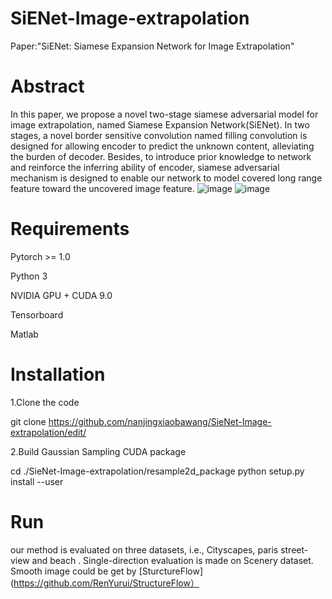 # SiENet-Image-extrapolation
Paper:"SiENet: Siamese Expansion Network for Image Extrapolation"
# Abstract
In this paper, we propose a novel two-stage siamese adversarial model for image extrapolation, named Siamese Expansion Network(SiENet). In two stages, a novel border sensitive convolution named filling convolution is designed for allowing encoder to predict the unknown content, alleviating the burden of decoder. Besides, to introduce prior knowledge to network and reinforce the inferring ability of encoder, siamese adversarial mechanism is designed to enable our network to model covered long range feature toward the uncovered image feature.
 ![image](https://github.com/nanjingxiaobawang/SieNet-Image-extrapolation/blob/master/results.png)
 ![image](https://github.com/nanjingxiaobawang/SieNet-Image-extrapolation/blob/master/structure.png)
# Requirements

Pytorch >= 1.0

Python 3

NVIDIA GPU + CUDA 9.0

Tensorboard

Matlab

# Installation

1.Clone the code

git clone https://github.com/nanjingxiaobawang/SieNet-Image-extrapolation/edit/

2.Build Gaussian Sampling CUDA package

cd ./SieNet-Image-extrapolation/resample2d_package
python setup.py install --user

# Run 
our method is evaluated on three datasets, i.e., Cityscapes, paris street-view and beach . Single-direction evaluation is made on Scenery dataset. Smooth image
could be get by [SturctureFlow](https://github.com/RenYurui/StructureFlow）
